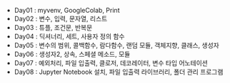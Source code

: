 * Day01 : myvenv, GoogleColab, Print
* Day02 : 변수, 입력, 문자열, 리스트
* Day03 : 튜플, 조건문, 반복문
* Day04 : 딕셔너리, 세트, 사용자 정의 함수
* Day05 : 변수의 범위, 콜백함수, 람다함수, 랜덤 모듈, 객체지향, 클래스, 생성자
* Day06 : 생성자2, 상속, 스페셜 메소드, 모듈
* Day07 : 예외처리, 파일 입출력, 클로저, 데코레이터, 변수 타입 어노테이션
* Day08 : Jupyter Notebook 설치, 파일 입출력 라이브러리, 폴더 관리 프로그램
